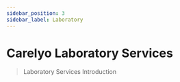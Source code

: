 ```yaml
---
sidebar_position: 3
sidebar_label: Laboratory
---
```

# Carelyo Laboratory Services

> Laboratory Services Introduction
